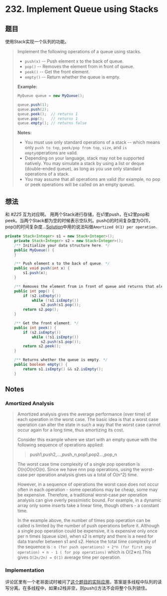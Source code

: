 # 232. Implement Queue using Stacks

## 题目

使用Stack实现一个队列的功能。

>Implement the following operations of a queue using stacks.
>
> - `push(x)` -- Push element x to the back of queue.
> - `pop()` -- Removes the element from in front of queue.
> - `peek()` -- Get the front element.
> - `empty()` -- Return whether the queue is empty.
>
>**Example:**
>
>```java
>MyQueue queue = new MyQueue();
>
>queue.push(1);
>queue.push(2);  
>queue.peek();  // returns 1
>queue.pop();   // returns 1
>queue.empty(); // returns false
>```
>
>**Notes:**
>
> - You must use only standard operations of a stack -- which means only `push to top`, `peek/pop from top`, `size`, and `is empty`operations are valid.
> - Depending on your language, stack may not be supported natively. You may simulate a stack by using a list or deque (double-ended queue), as long as you use only standard operations of a stack.
> - You may assume that all operations are valid (for example, no pop or peek operations will be called on an empty queue).

## 想法

和 *#225* 互为对应啊。
用两个Stack进行存储，在s1里push，在s2里pop和peek。当两个Stack都为空的时候表示空队列。push()的时间复杂度为O(1)，pop()的时间复杂度...[Solution](https://leetcode.com/problems/implement-queue-using-stacks/solution/)中用的说法叫做`Amortized O(1) per operation.`

```java
private Stack<Integer> s1 = new Stack<Integer>();
    private Stack<Integer> s2 = new Stack<Integer>();
    /** Initialize your data structure here. */
    public MyQueue() {
    }

    /** Push element x to the back of queue. */
    public void push(int x) {
        s1.push(x);
    }

    /** Removes the element from in front of queue and returns that element. */
    public int pop() {
        if (s2.isEmpty())
            while (!s1.isEmpty())
                s2.push(s1.pop());
        return s2.pop();
    }

    /** Get the front element. */
    public int peek() {
        if (s2.isEmpty())
            while (!s1.isEmpty())
                s2.push(s1.pop());
        return s2.peek();
    }

    /** Returns whether the queue is empty. */
    public boolean empty() {
        return s1.isEmpty() && s2.isEmpty();
    }
```

## Notes

### Amortized Analysis

>Amortized analysis gives the average performance (over time) of each operation in the worst case. The basic idea is that a worst case operation can alter the state in such a way that the worst case cannot occur again for a long time, thus amortizing its cost.
>
>Consider this example where we start with an empty queue with the following sequence of operations applied:
>
>>push1,push2,…,push_n,pop1,pop2…,pop_n
>
>The worst case time complexity of a single pop operation is O(n)O(n)O(n). Since we have nnn pop operations, using the worst-case per operation analysis gives us a total of O(n^2) time.
>
>However, in a sequence of operations the worst case does not occur often in each operation - some operations may be cheap, some may be expensive. Therefore, a traditional worst-case per operation analysis can give overly pessimistic bound. For example, in a dynamic array only some inserts take a linear time, though others - a constant time.
>
>In the example above, the number of times pop operation can be called is limited by the number of push operations before it. Although a single pop operation could be expensive, it is expensive only once per n times (queue size), when s2 is empty and there is a need for data transfer between s1 and s2. Hence the total time complexity of the sequence is : `n (for push operations) + 2*n (for first pop operation) + n - 1 ( for pop operations)` which is O(2∗n).This gives `O(2n/2n) = O(1)` average time per operation.

### Implementation

评论区里有一个老哥面试时被问了[这个题目的实际应用](https://leetcode.com/problems/implement-queue-using-stacks/discuss/64284/Do-you-know-when-we-should-use-two-stacks-to-implement-a-queue)，答案是多线程中队列的读写分离。在多线程中，如果s2栈非空，则push()方法不会将整个队列锁住。
